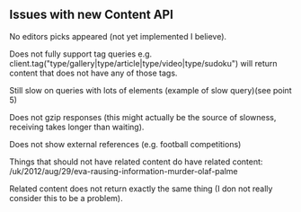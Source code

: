 ## Issues with new Content API

No editors picks appeared (not yet implemented I believe).

Does not fully support tag queries e.g. client.tag("type/gallery|type/article|type/video|type/sudoku") will return content that does not have any of those tags.

Still slow on queries with lots of elements (example of slow query)(see point 5)

Does not gzip responses (this might actually be the source of slowness, receiving takes longer than waiting).

Does not show external references (e.g. football competitions)

Things that should not have related content do have related content: /uk/2012/aug/29/eva-rausing-information-murder-olaf-palme

Related content does not return exactly the same thing (I don not really consider this to be a problem).
